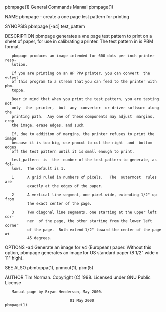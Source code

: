 pbmpage(1)                 General Commands Manual                 pbmpage(1)

NAME
       pbmpage - create a one page test pattern for printing

SYNOPSIS
       pbmpage [-a4] test_pattern

DESCRIPTION
       pbmpage  generates  a  one  page  test  pattern to print on a sheet of
       paper, for use in calibrating a printer.  The test pattern in  is  PBM
       format.

       pbmpage produces an image intended for 600 dots per inch printer reso‐
       lution.

       If you are printing on an HP PPA printer, you can convert  the  output
       of this program to a stream that you can feed to the printer with pbm‐
       toppa.

       Bear in mind that when you print the test pattern, you are testing not
       only  the  printer,  but  any  converter  or driver software along the
       printing path.  Any one of these components may adjust  margins,  crop
       the image, erase edges, and such.

       If, due to addition of margins, the printer refuses to print the image
       because it is too big, use pnmcut to cut the right  and  bottom  edges
       off the test pattern until it is small enough to print.

       test_pattern  is  the  number of the test pattern to generate, as fol‐
       lows.  The default is 1.

       1      A grid ruled in numbers of pixels.   The  outermost  rules  are
              exactly at the edges of the paper.

       2      A vertical line segment, one pixel wide, extending 1/2" up from
              the exact center of the page.

       3      Two diagonal line segments, one starting at the upper left cor‐
              ner  of the page, the other starting from the lower left corner
              of the page.  Both extend 1/2" toward the center of the page at
              45 degrees.

OPTIONS
       -a4    Generate  an  image  for  A4  (European)  paper.   Without this
              option, pbmpage generates an image for  US  standard  paper  (8
              1/2" wide x 11" high).

SEE ALSO
       pbmtoppa(1), pnmcut(1), pbm(5)

AUTHOR
       Tim Norman.  Copyright (C) 1998.  Licensed under GNU Public License

       Manual page by Bryan Henderson, May 2000.

                                 01 May 2000                       pbmpage(1)
